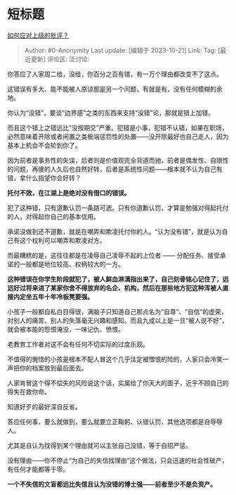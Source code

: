 # 短标题
[如何应对上级的批评？](https://www.zhihu.com/question/626919122/answer/3258218446)

> Author: #0-Anonymity
> Last update: [编辑于 2023-10-21]
> Link:
> Tag: [最近更新]
> 评论区:
> 泛讨论:

你答应了人家周二给，没给，你百分之百有错，有一万个理由都改变不了这点。

这错误有多大、能不能被人原谅那是另一个问题，有就是有，没有任何模糊的余地。

你认为“没错”，要谈“边界感”之类的东西来支持“没错”论，那就是错上加错。

而且这个错上之错远比“没按期交”严重。犯错是小事，犯错不认错，如果在职场，必然意味着开除或者闲置之类极端惩罚性的处置——没开除最好也自己走人，因为基本上机会不会轮到你了。

因为前者是事务性的失误，后者则是价值观完全背道而驰，前者是偶发性、自限性的问题，再傻的人久后也自然好转，后者是系统性问题——根本就不认为自己有错，拿什么指望你会好转？

**托付不效，在江湖上是绝对没有借口的错误。**

犯了这种错，只有道歉认罚一条路可选。只有你道歉认罚，才算是勉强对得起托付的人，对得起你自己的基本信用。

承诺没做到还不道歉，就是在嘲弄和欺凌托付你的人。“认为没有错”，就是认为自己有这个权利可以嘲弄和欺凌对方。

而最糟糕的是，这往往都是在凌辱自己凌辱不起的上位者 —— 分配任务、接受承诺的一般都是地位较高、权柄较大的一方。

**这种错误在你学生阶段就犯了，被人鲜血淋漓指出来了，自己刻骨铭心记住了，远远好过将来进了某家你舍不得放弃的名企、机构，然后在那些地方犯这种浑被人直接内定坐五年十年冷板凳要强。**

小孩子一般都自私白目得很，满脑子只知道自己那点名为“自尊”、“自信”的虚荣，对别人的痛苦、别人的失落毫无兴趣和感知。而且九成以上是一旦“被人说不好”，就会被本能的怨恨淹没，一味记仇、愤恨。

老教育工作者对这不会有任何不切实际的过度乐观。

不值得的惋惜的小孩是根本不配人冒这个几乎注定被憎恨的险的，人家只会冷笑一声把你的档案放到最后面去。

人家肯冒这个得不偿失的风险说这个话，实属给了你天大的面子，近乎不顾自己的得失在救你命。

知道好歹的最好深自反省。

答应任何事，要么就做到，要么就要立正鞠躬、认错认罚，其他选项都是自辱辱人。

尤其是自认为找得到某个理由就可以主张自己没错，等于自招严惩。

没有理由——你不停止“为自己的失信找理由”这个做法，只会迅速的社会性破产，有任何才能都等于零。

**一个不失信的文盲都远比失信且认为没错的博士强——前者至少不是负资产。**